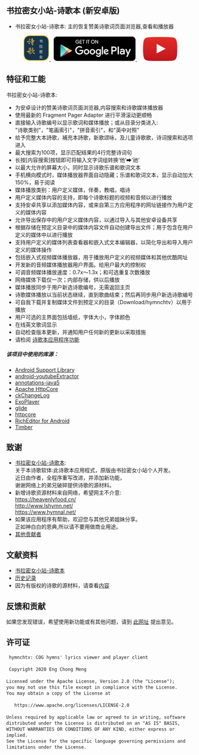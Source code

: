 ## 书拉密女小站-诗歌本 (新安卓版)
- 书拉密女小站-诗歌本: 主的恢复赞美诗歌词页面浏览器,查看和播放器

<p align="center">
    <a href="https://cmeng-git.github.io/hymnchtv">
        <img src="./art/hymnchtv.png" alt="aTalk">
    </a>
    &nbsp;
    <a href="https://play.google.com/store/apps/details?id=org.cog.hymnchtv&hl=zh-CN">
        <img src="./art/google_play.png" alt="Google PlayStore">
    </a>
    &nbsp;
    &nbsp;
    <a href="https://www.youtube.com/watch?v=D8FKFfcUxPw">
        <img src="./art/youtube.png" alt="YouTube">
    </a>
</p>

## 特征和工能
书拉密女小站-诗歌本:
- 为安卓设计的赞美诗歌词页面浏览器,内容搜索和诗歌媒体播放器
- 使用最新的 Fragment Pager Adapter 进行平滑滚动更顺畅
- 直接输入诗歌编号以显示歌词和媒体播放；或从目录分类进入:
  <br/>"诗歌类别"，"笔画索引"，"拼音索引"，和"英中对照"
- 给予完整大本詩歌，補充本詩歌，新歌颂咏，及儿童诗歌歌，诗词搜索和选项进入
- 最大搜索为100项，显示匹配结果的4行完整诗词句
- 长按\[内容搜索]按钮即可将输入文字词组转换‘他’&#10145;‘祂’
- 以最大允许的屏幕大小，同时显示诗歌乐谱和歌词文本
- 手机横向模式时，媒体播放器界面自动隐藏；乐谱和歌词文本，显示自动加大150%，易于阅读
- 媒体播放类别：用户定义媒体，伴奏，教唱，唱诗
- 用户定义媒体内容的支持，即每个诗歌标题的视频和音频以进行播放
- 支持安卓共享以添加媒体内容，或来自第三方应用程序的网址链接作为用户定义的媒体内容
- 允许导出保存中的用户定义媒体内容，以通过导入与其他安卓设备共享
- 根据存储在预定义目录中的媒体内容文件自动创建导出文件；用于包含在用户定义的媒体中以进行播放
- 支持用户定义的媒体列表查看器和嵌入式文本编辑器，以简化导出和导入用户定义的媒体操作
- 包括嵌入式视频媒体播放器，用于播放用户定义的视频媒体和其他优酷网址
- 开发新的音频媒体播放器用户界面。给用户最大的控制权
- 可调音频媒体播放速度：0.7x〜1.3x；和可选重复次数播放
- 网络媒体下载仅一次；内部存储，供以后播放
- 媒体播放同步于用户新选诗歌编号，无需返回主页
- 诗歌媒体播放以当前状态继续，直到歌曲结束；然后再同步用户新选诗歌编号
- 可自我下载并复制媒体文件到预定义的目录（Download/hymnchtv）以用于播放
- 用户可选的主界面包括墙纸，字体大小，字体颜色
- 在线英文歌词显示
- 自动检查版本更新，并通知用户任何新的更新以采取措施
- 请检阅 [诗歌本应用程序功能](https://cmeng-git.github.io/hymnchtv/faq.html)

##### 该项目中使用的库源：
* [Android Support Library](https://developer.android.com/topic/libraries/support-library/index.html)
* [android-youtubeExtractor](https://github.com/HaarigerHarald/android-youtubeExtractor)
* [annotations-java5](https://mvnrepository.com/artifact/org.jetbrains/annotations)
* [Apache HttpCore](https://hc.apache.org/httpcomponents-core-4.4.x/httpcore/dependency-info.html)
* [ckChangeLog](https://github.com/cketti/ckChangeLog)
* [ExoPlayer](https://github.com/google/ExoPlayer)
* [glide](https://github.com/bumptech/glide)
* [httpcore](http://hc.apache.org/httpcomponents-core-ga/)
* [RichEditor for Android](https://github.com/wasabeef/richeditor-android)
* [Timber](https://github.com/JakeWharton/timber)

## 致谢
* [书拉密女小站-诗歌本](http://shulami02.net/bbs):<br/>
关于本诗歌软体:此诗歌本应用程式，原版由书拉密女小站个人开发。<br/>
近日由作者，全程序重写改进，并添加新功能，
<br/>谢谢网络上的弟兄破碎提供诗歌的源材料。<br/>
* 新增诗歌资源材料来自网络，希望网主不介意:
  <br/>https://heavenlyfood.cn/
  <br/>http://www.lshymn.net/
  <br/>https://www.hymnal.net/
* 如果该应用程序有帮助，欢迎您与其他兄弟姐妹分享。
  <br/>正如神白白的恩典,所以请不要用做商业用途。
* [其他贡献者](https://github.com/cmeng-git/hymntv/graphs/contributors)

## 文献资料
* [书拉密女小站-诗歌本](https://cmeng-git.github.io/hymnchtv)
* [历史记录](https://github.com/cmeng-git/hymnchtv/blob/master/hymnchtv/ReleaseNotes.txt)
* 因为有版权的诗歌的源材料，请查看[内容](https://github.com/cmeng-git/hymnchtv/blob/master/documentation/content.md)

## 反馈和贡献
如果您发现错误，希望使用新功能或有其他问题，请到 [此网址](https://github。com/cmeng-git/hymnchtv/issues) 提出意见。

许可证
-------

     hymnchtv: COG hymns' lyrics viewer and player client
     
     Copyright 2020 Eng Chong Meng    
        
    Licensed under the Apache License, Version 2.0 (the "License");
    you may not use this file except in compliance with the License.
    You may obtain a copy of the License at
    
       https://www.apache.org/licenses/LICENSE-2.0
    
    Unless required by applicable law or agreed to in writing, software
    distributed under the License is distributed on an "AS IS" BASIS,
    WITHOUT WARRANTIES OR CONDITIONS OF ANY KIND, either express or implied.
    See the License for the specific language governing permissions and
    limitations under the License.

